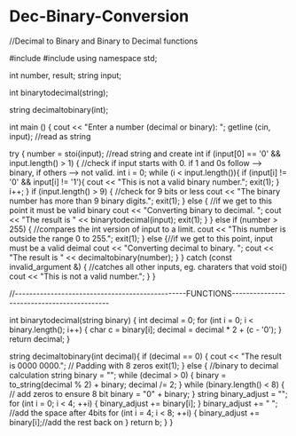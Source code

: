 # Dec-Binary-Conversion

//Decimal to Binary and Binary to Decimal functions

#include <iostream>
#include <string>
using namespace std;

int number, result;
string input;

int binarytodecimal(string);

string decimaltobinary(int);

int main () {
 cout << "Enter a number (decimal or binary): ";
 getline (cin, input); //read as string

try {
number = stoi(input); //read string and create int
if (input[0] == '0' && input.length() > 1) { //check if input starts with 0. if 1 and 0s follow --> binary, if others --> not valid.
    int i = 0;
    while (i < input.length()){
        if (input[i] != '0' && input[i] != '1'){
        cout << "This is not a valid binary number.";
        exit(1);
        }
        i++;
    }
    if (input.length() > 9) { //check for 9 bits or less
        cout << "The binary number has more than 9 binary digits.";
        exit(1);
    }
    else { //if we get to this point it must be valid binary
        cout << "Converting binary to decimal. ";
        cout << "The result is " << binarytodecimal(input);
        exit(1);
    }
}
else if (number > 255) { //compares the int version of input to a limit. 
    cout << "This number is outside the range 0 to 255.";
    exit(1);
}
else {//if we get to this point, input must be a valid deimal 
    cout << "Converting decimal to binary. ";
    cout << "The result is " << decimaltobinary(number);
} 
}
catch (const invalid_argument &) { //catches all other inputs, eg. charaters that void stoi()
    cout << "This is not a valid number.";
}
}

//------------------------------------------------FUNCTIONS-------------------------------------------

int binarytodecimal(string binary) {
    int decimal = 0;
    for (int i = 0; i < binary.length(); i++) {
    char c = binary[i];
    decimal = decimal * 2 + (c - '0');
    }
    return decimal;
}

string decimaltobinary(int decimal){
    if (decimal == 0) {
        cout << "The result is 0000 0000."; // Padding with 8 zeros
        exit(1);
    } 
    else { //binary to decimal calculation
        string binary = "";
        while (decimal > 0) {
            binary = to_string(decimal % 2) + binary;
            decimal /= 2;
        }
        while (binary.length() < 8) { // add zeros to ensure 8 bit
            binary = "0" + binary;
        }
        string binary_adjust = "";
        for (int i = 0; i < 4; ++i) {
            binary_adjust += binary[i]; 
        }
        binary_adjust += " "; //add the space after 4bits
        for (int i = 4; i < 8; ++i) {
            binary_adjust += binary[i];//add the rest back on
        }
        return b;
    } 
}
    
